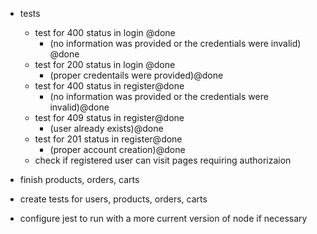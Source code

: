 -  tests

   -  test for 400 status in login @done
      -  (no information was provided or the credentials were invalid) @done
   -  test for 200 status in login @done
      -  (proper credentails were provided)@done
   -  test for 400 status in register@done
      -  (no information was provided or the credentials were invalid)@done
   -  test for 409 status in register@done
      -  (user already exists)@done
   -  test for 201 status in register@done
      -  (proper account creation)@done
   -  check if registered user can visit pages requiring authorizaion

-  finish products, orders, carts
-  create tests for users, products, orders, carts
-  configure jest to run with a more current version of node if necessary
